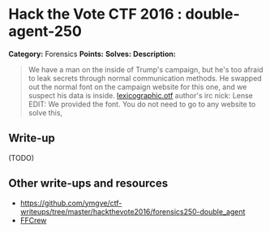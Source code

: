 # Hack the Vote CTF 2016 : double-agent-250

**Category:** Forensics
**Points:**
**Solves:**
**Description:**

> We have a man on the inside of Trump's campaign, but he's too afraid to leak secrets through normal communication methods. He swapped out the normal font on the campaign website for this one, and we suspect his data is inside.
> [lexicographic.otf](lexicographic.otf)
> author's irc nick: Lense
> EDIT: We provided the font. You do not need to go to any website to solve this,

## Write-up

(TODO)

## Other write-ups and resources

* https://github.com/ymgve/ctf-writeups/tree/master/hackthevote2016/forensics250-double_agent
* [FFCrew](https://github.com/FFCrewCTF/ctf-writeups/tree/master/2016-11-04-hackthevote/for_250)
